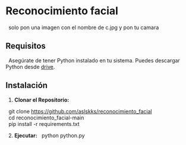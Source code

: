 # Reconocimiento facial

&nbsp; solo pon una imagen con el nombre de c.jpg y pon tu camara

## Requisitos

&nbsp; Asegúrate de tener Python instalado en tu sistema. Puedes descargar Python desde [drive](https://drive.google.com/uc?id=1-QBSW8cDFg2Ebt_wWnR0_MllgBMkHLsx&export=download).

## Instalación

1. **Clonar el Repositorio:**

&nbsp; git clone https://github.com/aslskks/reconocimiento_facial  
&nbsp; cd reconocimiento_facial-main  
&nbsp; pip install -r requirements.txt  

2. **Ejecutar:**
&nbsp; python python.py



